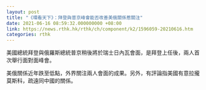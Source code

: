 ```yaml
---
layout: post
title: "《環看天下》：拜登與普京峰會能否改善美俄關係惹關注"
date: 2021-06-16 08:59:32.000000000 +08:00
link: https://news.rthk.hk/rthk/ch/component/k2/1596059-20210616.htm
categories: rthk
---
```


美國總統拜登與俄羅斯總統普京稍後將於瑞士日內瓦會面，是拜登上任後，兩人首次舉行面對面峰會。

美俄關係近年跌至低點，外界關注兩人會面的成果。另外，有評論指美國有意拉攏莫斯科，疏遠同中國的關係。
